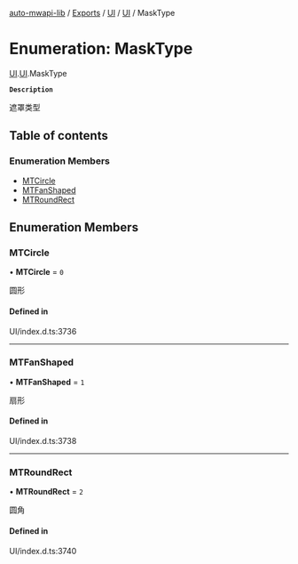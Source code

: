 [auto-mwapi-lib](../README.md) / [Exports](../modules.md) / [UI](../modules/UI.md) / [UI](../modules/UI.UI.md) / MaskType

# Enumeration: MaskType

[UI](../modules/UI.md).[UI](../modules/UI.UI.md).MaskType

**`Description`**

遮罩类型

## Table of contents

### Enumeration Members

- [MTCircle](UI.UI.MaskType.md#mtcircle)
- [MTFanShaped](UI.UI.MaskType.md#mtfanshaped)
- [MTRoundRect](UI.UI.MaskType.md#mtroundrect)

## Enumeration Members

### MTCircle

• **MTCircle** = `0`

圆形

#### Defined in

UI/index.d.ts:3736

---

### MTFanShaped

• **MTFanShaped** = `1`

扇形

#### Defined in

UI/index.d.ts:3738

---

### MTRoundRect

• **MTRoundRect** = `2`

圆角

#### Defined in

UI/index.d.ts:3740
